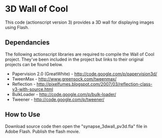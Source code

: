 3D Wall of Cool
=============
This code (actionscript version 3) provides a 3D wall for displaying images using Flash.


Dependancies
-------
The following actionscript libraries are required to compile the Wall of Cool project.  They've been included in the project but links to their original projects can be found below.

*   Papervision 2.0 (GreatWhite) - http://code.google.com/p/papervision3d/
*   TweenMax - http://www.greensock.com/tweenmax/
*   Reflection - http://pixelfumes.blogspot.com/2007/03/reflection-class-v3-with-source.html
*   BulkLoader - http://code.google.com/p/bulk-loader/
*   Tweener - http://code.google.com/p/tweener/

How to Use
-------
Download source code then open the "synapse_3dwall_pv3d.fla" file in Adobe Flash.  Publish the flash movie.